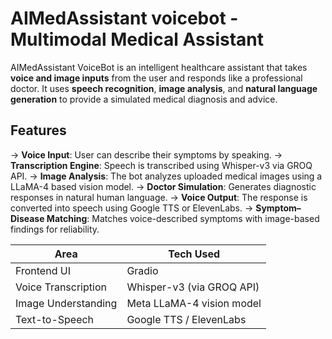 # AIMedAssistant voicebot - Multimodal Medical Assistant

AIMedAssistant VoiceBot is an intelligent healthcare assistant that takes **voice and image inputs** from the user and responds like a professional doctor. It uses **speech recognition**, **image analysis**, and **natural language generation** to provide a simulated medical diagnosis and advice.

## Features
-> **Voice Input**: User can describe their symptoms by speaking.
-> **Transcription Engine**: Speech is transcribed using Whisper-v3 via GROQ API.
-> **Image Analysis**: The bot analyzes uploaded medical images using a LLaMA-4 based vision model.
-> **Doctor Simulation**: Generates diagnostic responses in natural human language.
-> **Voice Output**: The response is converted into speech using Google TTS or ElevenLabs.
-> **Symptom–Disease Matching**: Matches voice-described symptoms with image-based findings for reliability.


|          Area         |         Tech Used            |
|-----------------------|------------------------------|
| Frontend UI           | Gradio                       |
| Voice Transcription   | Whisper-v3 (via GROQ API)    |
| Image Understanding   | Meta LLaMA-4 vision model    |
| Text-to-Speech        | Google TTS / ElevenLabs      |
